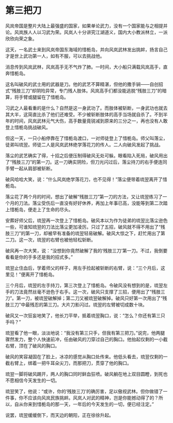 # 第三把刀

风岚帝国是整片大陆上最强盛的国家，如果单论武力，没有一个国家能与之相提并论。风岚族人人以习武为荣。风岚人十分讲究江湖道义，国内大小教派林立，一派欣欣向荣之象。 

这天，一名武士来到风岚帝国东海域的惜栀岛，并向风岚武林发出挑衅，扬言自己才是世上武功第一人，如有不服，可以去挑战他。 

消息传到风岚武林，风岚高手无不气炸了肺。一时间，大小船只满载风岚高手，直奔惜栀岛。 

这名叫破风的武士用的武器是刀。他的武艺不算精湛，但他的撒手锏——自创招式“残肢三刀”却阴险异常，专门残人肢体。风岚高手们都没能逃脱“残肢三刀”的暗算，将手臂或腿留在了惜栀岛。 

习武之人最看重的是什么？自然是这一身武功了。而肢体被斩断，一身武功也就去其大半，这简直比杀了他们还难受。不少被斩断肢体的高手当场就自杀了。不到半年的时间，风岚武林元气大伤，高手数量竟锐减到原来的三分之一，再也没有人敢登上惜栀岛挑战破风。 

但这一天，一只小船停靠在了惜栀岛渡口，一对师徒登上了惜栀岛。师父叫落尘，徒弟叫琉翌。师徒二人是风岚武林绝学落花刀的传人。二人向破风发起了挑战。 

落尘的武艺确实了得，十招之后便压制得破风无处可躲。眼看陷入死局，破风用出了“残肢三刀”的第一刀。这一刀确实阴险，但刀光闪过后，落尘持刀的右手便连同手臂一起从肩部被斩断。 

破风哈哈大笑，说：“什么风岚绝学落花刀，也不见得！”落尘便带着琉翌离开了惜栀岛。 

落尘花了两个月的时间，想出了破解“残肢三刀”第一刀的方法，又让琉翌练习了一个月的刀法。落尘受伤后一直没有好好休养，再加上年事已高，没能等到第二次踏上惜栀岛，便走上了生命的尽头。 

安葬好师父后，琉翌再一次登上了惜栀岛。破风本以为作为徒弟的琉翌比落尘逊色一些，可谁知琉翌的刀法比落尘更加凌厉。只过了五招，破风就不得不用出了“残肢三刀”的第一刀，却被早有准备的琉翌轻易破解。破风大惊之下，赶忙用出了第二刀。这一次，琉翌的右臂也被他轻松斩断。 

破风再一次大笑，说：“没想到你竟然破解了我的‘残肢三刀’第一刀。不过，我倒要看看是你的手多还是我的招式多。” 

琉翌止住血后，学着师父的样子，用左手捡起被斩断的右臂，说：“三个月后，这里见！”便离开了惜栀岛。 

三个月后，琉翌的左手持刀，第三次登上了惜栀岛。令破风没有想到的是，琉翌左手的刀法竟然丝毫不逊色于右手。这一次，破风只支撑了三招，便用出了“残肢三刀”。第一刀，被琉翌破解掉；第二刀又被琉翌破解掉。破风只好第一次用出了“残肢三刀”中最残忍的第三刀。大片刀影闪过。琉翌的左臂被切成数十块。 

破风又一次狂妄地笑了，他长刀平举，抵着琉翌胸口，说：“怎么？你还有第三只手吗？” 

琉翌看了他一眼，淡淡地说：“我没有第三只手，但我有第三把刀。”说完，他两腿骤然发力，整个人快速前冲，任由破风的刀穿过自己的胸口。他抬起仅剩的一小截右臂，顶在了破风的胸口。 

破风的笑容凝固在了脸上，冰凉的感觉从胸口处传来。他低头看去，琉翌仅剩的一截右臂上，绑着一把牛耳朵尖刀，而那把刀，贯穿了他的胸口。 

琉翌一脚将破风踢开，两人的胸口同时鲜血狂喷。破风躺在地上双目圆瞪，到死也不愿相信今天发生的一切。 

琉翌笑了，他说：“或许，你的‘残肢三刀’的确厉害，足以傲视武林。但你做错了一件事，你不应该向风岚民族挑衅。风岚人对武的精神，岂是你能撼动得了的？所以，自从你来到惜栀岛的那一天，一年后的今天发生的一切，便已经注定。” 

说罢，琉翌缓缓倒下，而天边的朝阳，正在徐徐升起。